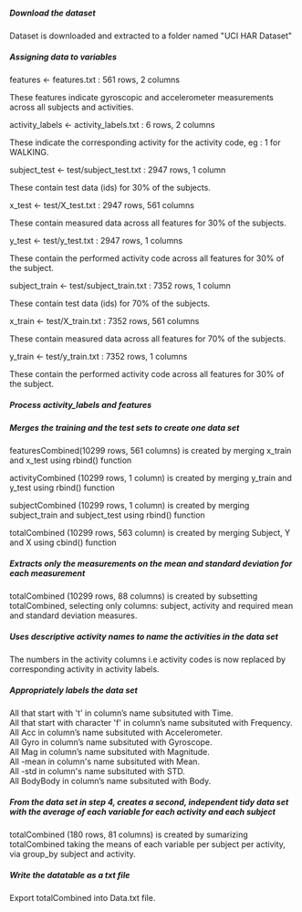 <h5> Download the dataset </h5>
Dataset is downloaded and extracted to a folder named "UCI HAR Dataset"

<h5> Assigning data to variables </h5>
features <- features.txt : 561 rows, 2 columns

These features indicate gyroscopic and accelerometer measurements across all subjects and activities.

activity_labels <- activity_labels.txt : 6 rows, 2 columns

These indicate the corresponding activity for the activity code, eg : 1 for WALKING.

subject_test <- test/subject_test.txt : 2947 rows, 1 column

These contain test data (ids) for 30% of the subjects. 

x_test <- test/X_test.txt : 2947 rows, 561 columns 

These contain measured data across all features for 30% of the subjects.

y_test <- test/y_test.txt : 2947 rows, 1 columns 

These contain the performed activity code across all features for 30% of the subject.

subject_train <- test/subject_train.txt : 7352 rows, 1 column 

These contain test data (ids) for 70% of the subjects.

x_train <- test/X_train.txt : 7352 rows, 561 columns 

These contain measured data across all features for 70% of the subjects.

y_train <- test/y_train.txt : 7352 rows, 1 columns 

These contain the performed activity code across all features for 30% of the subject.

<h5> Process activity_labels and features </h5>

<h5> Merges the training and the test sets to create one data set </h5>

featuresCombined(10299 rows, 561 columns) is created by merging x_train and x_test using rbind() function

activityCombined (10299 rows, 1 column) is created by merging y_train and y_test using rbind() function

subjectCombined (10299 rows, 1 column) is created by merging subject_train and subject_test using rbind() function

totalCombined (10299 rows, 563 column) is created by merging Subject, Y and X using cbind() function

<h5> Extracts only the measurements on the mean and standard deviation for each measurement </h5>

totalCombined (10299 rows, 88 columns) is created by subsetting totalCombined, selecting only columns: subject, activity and required mean and standard deviation measures.

<h5> Uses descriptive activity names to name the activities in the data set </h5>
The numbers in the activity columns i.e activity codes is now replaced by corresponding activity in activity labels.

<h5> Appropriately labels the data set </h5>
All that start with 't' in column’s name subsituted with Time. </br>
All that start with character 'f' in column’s name subsituted with Frequency. </br>
All Acc in column’s name subsituted with Accelerometer. </br>
All Gyro in column’s name subsituted with Gyroscope. </br>
All Mag in column’s name subsituted with Magnitude. </br>
All -mean in column's name subsituted with Mean. </br>
All -std in column's name subsituted with STD. </br>
All BodyBody in column’s name subsituted with Body.



<h5> From the data set in step 4, creates a second, independent tidy data set with the average of each variable for each activity and each subject </h5>
totalCombined (180 rows, 81 columns) is created by sumarizing totalCombined taking the means of each variable per subject per activity, via group_by subject and activity.

<h5> Write the datatable as a txt file </h5>
Export totalCombined into Data.txt file.
